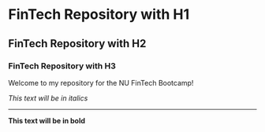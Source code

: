 # FinTech Repository with H1

## FinTech Repository with H2

### FinTech Repository with H3

Welcome to my repository for the NU FinTech Bootcamp!

*This text will be in italics*

---

**This text will be in bold**